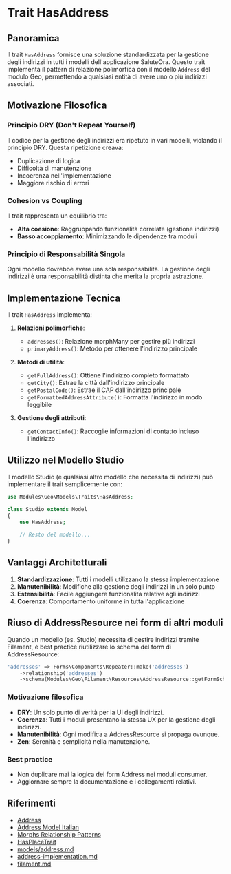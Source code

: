 # Trait HasAddress

## Panoramica

Il trait `HasAddress` fornisce una soluzione standardizzata per la gestione degli indirizzi in tutti i modelli dell'applicazione SaluteOra. Questo trait implementa il pattern di relazione polimorfica con il modello `Address` del modulo Geo, permettendo a qualsiasi entità di avere uno o più indirizzi associati.


## Motivazione Filosofica

### Principio DRY (Don't Repeat Yourself)

Il codice per la gestione degli indirizzi era ripetuto in vari modelli, violando il principio DRY. Questa ripetizione creava:

- Duplicazione di logica
- Difficoltà di manutenzione
- Incoerenza nell'implementazione
- Maggiore rischio di errori


### Cohesion vs Coupling
Il trait rappresenta un equilibrio tra:

- **Alta coesione**: Raggruppando funzionalità correlate (gestione indirizzi)
- **Basso accoppiamento**: Minimizzando le dipendenze tra moduli


### Principio di Responsabilità Singola
Ogni modello dovrebbe avere una sola responsabilità. La gestione degli indirizzi è una responsabilità distinta che merita la propria astrazione.


## Implementazione Tecnica

Il trait `HasAddress` implementa:

1. **Relazioni polimorfiche**:
   - `addresses()`: Relazione morphMany per gestire più indirizzi
   - `primaryAddress()`: Metodo per ottenere l'indirizzo principale

2. **Metodi di utilità**:
   - `getFullAddress()`: Ottiene l'indirizzo completo formattato
   - `getCity()`: Estrae la città dall'indirizzo principale
   - `getPostalCode()`: Estrae il CAP dall'indirizzo principale
   - `getFormattedAddressAttribute()`: Formatta l'indirizzo in modo leggibile

3. **Gestione degli attributi**:
   - `getContactInfo()`: Raccoglie informazioni di contatto incluso l'indirizzo

## Utilizzo nel Modello Studio

Il modello Studio (e qualsiasi altro modello che necessita di indirizzi) può implementare il trait semplicemente con:

```php
use Modules\Geo\Models\Traits\HasAddress;

class Studio extends Model
{
    use HasAddress;
    
    // Resto del modello...
}
```

## Vantaggi Architetturali

1. **Standardizzazione**: Tutti i modelli utilizzano la stessa implementazione
2. **Manutenibilità**: Modifiche alla gestione degli indirizzi in un solo punto
3. **Estensibilità**: Facile aggiungere funzionalità relative agli indirizzi
4. **Coerenza**: Comportamento uniforme in tutta l'applicazione

## Riuso di AddressResource nei form di altri moduli

Quando un modello (es. Studio) necessita di gestire indirizzi tramite Filament, è best practice riutilizzare lo schema del form di AddressResource:

```php
'addresses' => Forms\Components\Repeater::make('addresses')
    ->relationship('addresses')
    ->schema(Modules\Geo\Filament\Resources\AddressResource::getFormSchema())
```

### Motivazione filosofica
- **DRY**: Un solo punto di verità per la UI degli indirizzi.
- **Coerenza**: Tutti i moduli presentano la stessa UX per la gestione degli indirizzi.
- **Manutenibilità**: Ogni modifica a AddressResource si propaga ovunque.
- **Zen**: Serenità e semplicità nella manutenzione.

### Best practice
- Non duplicare mai la logica dei form Address nei moduli consumer.
- Aggiornare sempre la documentazione e i collegamenti relativi.

## Riferimenti

- [Address](../app/Models/Address.php)
- [Address Model Italian](address-model-italian.md)
- [Morphs Relationship Patterns](morphs-relationship-patterns.md)
- [HasPlaceTrait](../app/Models/Traits/HasPlaceTrait.php)
- [models/address.md](./models/address.md)
- [address-implementation.md](./address-implementation.md)
- [filament.md](./filament.md)
